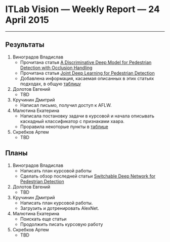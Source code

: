 # ITLab Vision — Weekly Report — 24 April 2015

----------------

## Результаты

  1. Виноградов Владислав
     - Прочитана статья [A Discriminative Deep Model for Pedestrian Detection with Occlusion Handling](http://mmlab.ie.cuhk.edu.hk/archive/2012/ouyangWcvpr12.pdf)
     - Прочитана статья [Joint Deep Learning for Pedestrian Detection](http://www.ee.cuhk.edu.hk/~xgwang/papers/ouyangWiccv13.pdf)
     - Добавлена информация, касаемая описанных в этих статьях подходах, в общую [таблицу](https://docs.google.com/spreadsheets/d/1iOSLENOhO8y_Qped1Vl4PHmNuWIeEYp5qcLOHCfj5Ng/edit?usp=sharing)
  1. Долотов Евгений
     - TBD
  1. Кручинин Дмитрий
     - Написал письмо, получил доступ к AFLW.
  1. Малютина Екатерина
     - Написала постановку задачи в курсовой и начала описывать каскадный классификатор с признаками хаара.
	 - Проравила некоторые пункты в [таблице](https://docs.google.com/spreadsheets/d/1iOSLENOhO8y_Qped1Vl4PHmNuWIeEYp5qcLOHCfj5Ng/edit?usp=sharing)
  1. Скребков Артем
     - TBD

## Планы

  1. Виноградов Владислав
     - Написать план курсовой работы
     - Сделать обзор последней статьи [Switchable Deep Network for Pedestrian Detection](http://mmlab.ie.cuhk.edu.hk/projects/luoTWTcvpr2014SDN/luoTWTcvpr14.pdf)
  1. Долотов Евгений
     - TBD
  1. Кручинин Дмитрий
     - Написать план курсовой работы.
     - Загрузить и дотренировать AlexNet.
  1. Малютина Екатерина
     - Поискать еще статьи
	 - Продолжить писать курсовую работу
  1. Скребков Артем
     - TBD
